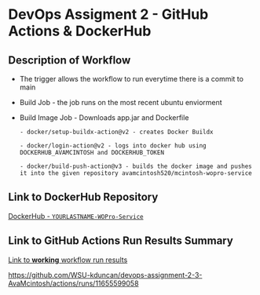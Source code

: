 # DevOps Assigment 2 - GitHub Actions & DockerHub

## Description of Workflow
  - The trigger allows the workflow to run everytime there is a commit to main
    
  - Build Job - the job runs on the most recent ubuntu enviorment
  
  - Build Image Job
        - Downloads app.jar and Dockerfile
    
        - docker/setup-buildx-action@v2 - creates Docker Buildx
    
        - docker/login-action@v2 - logs into docker hub using DOCKERHUB_AVAMCINTOSH and DOCKERHUB_TOKEN
    
        - docker/build-push-action@v3 - builds the docker image and pushes it into the given repository avamcintosh520/mcintosh-wopro-service
    

## Link to DockerHub Repository
[DockerHub - `YOURLASTNAME-WOPro-Service`](https://hub.docker.com/r/avamcintosh520/mcintosh-wopro-service)

## Link to GitHub Actions Run Results Summary
[Link to **working** workflow run results](sampleURL:https://github.com/WSU-kduncan/s24cicd-pattonsgirl/actions/runs/8726150186/job/23941797523)

https://github.com/WSU-kduncan/devops-assignment-2-3-AvaMcintosh/actions/runs/11655599058
